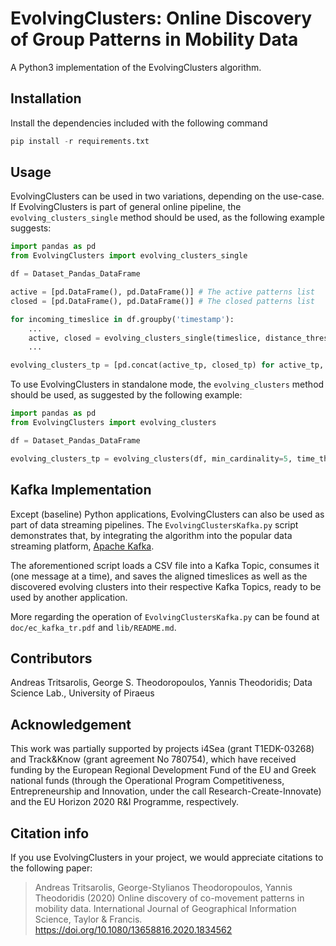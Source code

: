 # EvolvingClusters: Online Discovery of Group Patterns in Mobility Data

A Python3 implementation of the EvolvingClusters algorithm.



## Installation

Install the dependencies included with the following command
``` Python
pip install -r requirements.txt
```


## Usage

EvolvingClusters can be used in two variations, depending on the use-case. If EvolvingClusters is part of general online pipeline, the ```evolving_clusters_single``` method should be used, as the following example suggests:

```Python
import pandas as pd
from EvolvingClusters import evolving_clusters_single

df = Dataset_Pandas_DataFrame

active = [pd.DataFrame(), pd.DataFrame()] # The active patterns list
closed = [pd.DataFrame(), pd.DataFrame()] # The closed patterns list

for incoming_timeslice in df.groupby('timestamp'):
    ...
    active, closed = evolving_clusters_single(timeslice, distance_threshold=1852, min_cardinality=5, time_threshold=15, active_patterns=active, closed_patterns=closed)
    ...

evolving_clusters_tp = [pd.concat(active_tp, closed_tp) for active_tp, closed_tp in zip(active, closed)]
```

To use EvolvingClusters in standalone mode, the ```evolving_clusters``` method should be used, as suggested by the following example:

```Python
import pandas as pd
from EvolvingClusters import evolving_clusters

df = Dataset_Pandas_DataFrame

evolving_clusters_tp = evolving_clusters(df, min_cardinality=5, time_threshold=15, distance_threshold=1852)
```



## Kafka Implementation

Except (baseline) Python applications, EvolvingClusters can also be used as part of data streaming pipelines. The ```EvolvingClustersKafka.py``` script demonstrates that, by integrating the algorithm into the popular data streaming platform, [Apache Kafka](https://kafka.apache.org/).

The aforementioned script loads a CSV file into a Kafka Topic, consumes it (one message at a time), and saves the aligned timeslices as well as the discovered evolving clusters into their respective Kafka Topics, ready to be used by another application.

More regarding the operation of ```EvolvingClustersKafka.py``` can be found at ```doc/ec_kafka_tr.pdf``` and ```lib/README.md```.



## Contributors

Andreas Tritsarolis, George S. Theodoropoulos, Yannis Theodoridis; Data Science Lab., University of Piraeus



## Acknowledgement

This work was partially supported by projects i4Sea (grant T1EDK-03268) and Track&Know (grant agreement No 780754), which have received funding by the European Regional Development Fund of the EU and Greek national funds (through the Operational Program Competitiveness, Entrepreneurship and Innovation, under the call Research-Create-Innovate) and the EU Horizon 2020 R&I Programme, respectively.


## Citation info

If you use EvolvingClusters in your project, we would appreciate citations to the following paper:

> Andreas Tritsarolis, George-Stylianos Theodoropoulos, Yannis Theodoridis (2020) Online discovery of co-movement patterns in mobility data. International Journal of Geographical Information Science, Taylor & Francis. https://doi.org/10.1080/13658816.2020.1834562

